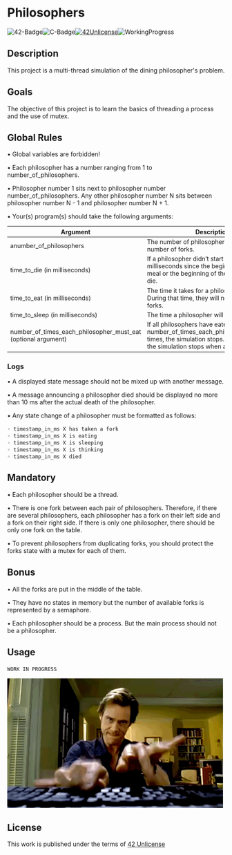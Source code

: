 # Philosophers

![42-Badge](https://img.shields.io/badge/%C3%89cole-42SP-blue)![C-Badge](https://img.shields.io/badge/Language-C-lightgrey)[![42Unlicense](https://img.shields.io/badge/License-42Unlicense-yellowgreen)](https://github.com/gcamerli/42unlicense)![WorkingProgress](https://img.shields.io/badge/WORK-IN%20PROGRESS-red)

## Description

This project is a multi-thread simulation of the dining philosopher's problem.

## Goals

The objective of this project is to learn the basics of threading a process and the use of mutex.

## Global Rules

• Global variables are forbidden!

• Each philosopher has a number ranging from 1 to number_of_philosophers.

• Philosopher number 1 sits next to philosopher number number_of_philosophers.
Any other philosopher number N sits between philosopher number N - 1 and philosopher number N + 1.

• Your(s) program(s) should take the following arguments:


|Argument|Description|
|-|-|
|anumber_of_philosophers|The number of philosophers and also the number of forks.|
|time_to_die (in milliseconds)|If a philosopher didn’t start eating time_to_die milliseconds since the beginning of their last meal or the beginning of the simulation, they die.|
|time_to_eat (in milliseconds)|The time it takes for a philosopher to eat. During that time, they will need to hold two forks.|
|time_to_sleep (in milliseconds)| The time a philosopher will spend sleeping.|
|number_of_times_each_philosopher_must_eat (optional argument)|If all philosophers have eaten at least number_of_times_each_philosopher_must_eat times, the simulation stops. If not specified, the simulation stops when a philosopher dies.|

### Logs

• A displayed state message should not be mixed up with another message.

• A message announcing a philosopher died should be displayed no more than 10 ms after the actual death of the philosopher.

• Any state change of a philosopher must be formatted as follows:

```Shell
◦ timestamp_in_ms X has taken a fork
◦ timestamp_in_ms X is eating
◦ timestamp_in_ms X is sleeping
◦ timestamp_in_ms X is thinking
◦ timestamp_in_ms X died
```

## Mandatory

• Each philosopher should be a thread.

• There is one fork between each pair of philosophers. Therefore, if there are several philosophers, each philosopher has a fork on their left side and a fork on their right side. If there is only one philosopher, there should be only one fork on the table.

• To prevent philosophers from duplicating forks, you should protect the forks state with a mutex for each of them.

## Bonus

• All the forks are put in the middle of the table.

• They have no states in memory but the number of available forks is represented by a semaphore.

• Each philosopher should be a process. But the main process should not be a philosopher.


## Usage

``WORK IN PROGRESS``

![](https://github.com/dpiza/resources/blob/master/gifs/jimc.gif?raw=true)

## License

This work is published under the terms of [42 Unlicense](https://github.com/gcamerli/42unlicense)